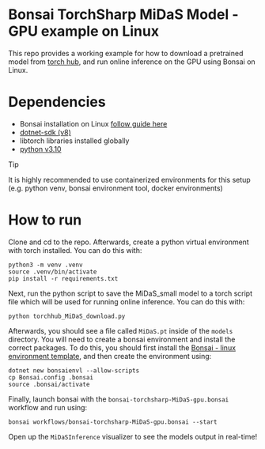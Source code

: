 # Bonsai TorchSharp MiDaS Model - GPU example on Linux

This repo provides a working example for how to download a pretrained model from [torch hub](https://pytorch.org/hub/), and run online inference on the GPU using Bonsai on Linux.

# Dependencies

* Bonsai installation on Linux [follow guide here](https://github.com/orgs/bonsai-rx/discussions/1101)
* [dotnet-sdk (v8)](https://dotnet.microsoft.com/en-us/download)
* libtorch libraries installed globally
* [python v3.10](https://www.python.org/downloads/)

>[!TIP]
>It is highly recommended to use containerized environments for this setup (e.g. python venv, bonsai environment tool, docker environments)

# How to run

Clone and cd to the repo. Afterwards, create a python virtual environment with torch installed. You can do this with:

```
python3 -m venv .venv
source .venv/bin/activate
pip install -r requirements.txt
```

Next, run the python script to save the MiDaS_small model to a torch script file which will be used for running online inference. You can do this with:

```
python torchhub_MiDaS_download.py
```

Afterwards, you should see a file called `MiDaS.pt` inside of the `models` directory. You will need to create a bonsai environment and install the correct packages. To do this, you should first install the [Bonsai - linux environment template](https://github.com/ncguilbeault/bonsai-linux-environment-template), and then create the environment using:

```
dotnet new bonsaienvl --allow-scripts
cp Bonsai.config .bonsai
source .bonsai/activate
```

Finally, launch bonsai with the `bonsai-torchsharp-MiDaS-gpu.bonsai` workflow and run using:

```
bonsai workflows/bonsai-torchsharp-MiDaS-gpu.bonsai --start
```

Open up the `MiDaSInference` visualizer to see the models output in real-time!